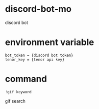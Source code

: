 # discord-bot-mo
discord bot

# environment variable

```
bot_token = {discord bot token}
tenor_key = {tenor api key}
```

# command

```
!gif keyword 
```
gif search
